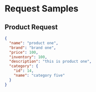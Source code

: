 # Request Samples

## Product Request

```json
{
  "name": "product one",
  "brand": "brand one",
  "price": 100,
  "inventory": 100,
  "description": "this is product one",
  "category": {
    "id": 14,  
    "name": "category five"
  }
}
```
